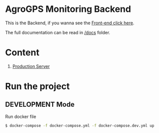 # AgroGPS Monitoring Backend

This is the Backend, if you wanna see the [Front-end click here](https://github.com/boobo94/agrogps-monitoring-web).

The full documentation can be read in [/docs](https://github.com/boobo94/agrogps-monitoring-backend/tree/main/docs) folder.

# Content

1. [Production Server](https://github.com/boobo94/agrogps-monitoring-backend/blob/main/docs/production-server.md)

# Run the project

## DEVELOPMENT Mode

Run docker file

```sh
$ docker-compose -f docker-compose.yml -f docker-compose.dev.yml up
```
